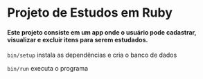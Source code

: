 # Projeto de Estudos em Ruby

#### Este projeto consiste em um app onde o usuário pode cadastrar, visualizar e excluir itens para serem estudados.



`bin/setup` instala as dependências e cria o banco de dados

`bin/run` executa o programa
